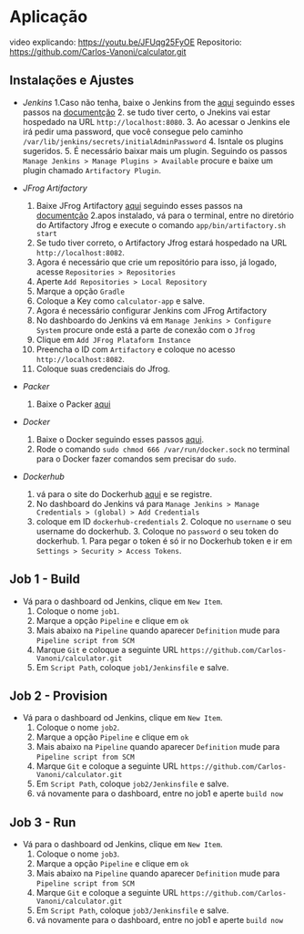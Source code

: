 # Aplicação

video explicando: https://youtu.be/JFUqg25FyOE
Repositorio: https://github.com/Carlos-Vanoni/calculator.git

## Instalações e Ajustes
- *Jenkins*
    1.Caso não tenha, baixe o Jenkins from the [aqui](https://www.jenkins.io/download/)
 seguindo esses passos na [documentção](https://www.jenkins.io/doc/book/installing/)
    2. se tudo tiver certo, o Jnekins vai estar hospedado na URL `http://localhost:8080`.
    3. Ao acessar o Jenkins ele irá pedir uma password, que você consegue pelo caminho `/var/lib/jenkins/secrets/initialAdminPassword`
    4. Isntale os plugins sugeridos.
    5. É necessário baixar mais um plugin. Seguindo os passos `Manage Jenkins > Manage Plugins > Available` procure e baixe um plugin chamado `Artifactory Plugin`.

- *JFrog Artifactory*
    1. Baixe JFrog Artifactory [aqui](https://jfrog.com/download-jfrog-platform/) seguindo esses passos na [documentção](https://www.jfrog.com/confluence/display/JFROG/Installing+Artifactory)
    2.apos instalado, vá para o terminal, entre no diretório do Artifactory Jfrog e execute o comando `app/bin/artifactory.sh start`
    3. Se tudo tiver correto, o Artifactory Jfrog estará hospedado na URL `http://localhost:8082`.
    4. Agora é necessário que crie um repositório para isso, já logado, acesse `Repositories > Repositories`
    5. Aperte `Add Repositories > Local Repository`
    6. Marque a opção `Gradle`
    7. Coloque a Key como `calculator-app` e salve.
    8. Agora é necessário configurar Jenkins com JFrog Artifactory
    9. No dashboardo do Jenkins vá em  `Manage Jenkins > Configure System` procure onde está a parte de conexão com o `Jfrog`
    10. Clique em `Add JFrog Plataform Instance`
    11. Preencha o ID com `Artifactory` e coloque no acesso `http://localhost:8082`.
    12. Coloque suas credenciais do Jfrog.

- *Packer*
    1. Baixe o Packer [aqui](https://learn.hashicorp.com/tutorials/packer/get-started-install-cli)

- *Docker*
    1. Baixe o Docker seguindo esses passos [aqui](https://docs.docker.com/engine/install/).
    2. Rode o comando `sudo chmod 666 /var/run/docker.sock` no terminal para o Docker fazer comandos sem precisar do `sudo`.

- *Dockerhub*
    1. vá para o site do Dockerhub [aqui](https://hub.docker.com/signup) e se registre.
     2. No dashboard do Jenkins vá para `Manage Jenkins > Manage Credentials > (global) > Add Credentials`
     1. coloque em ID `dockerhub-credentials`
        2. Coloque no `username` o seu username do dockerhub.
        3. Coloque no `password` o seu token do dockerhub.
            1. Para pegar o token é só ir no Dockerhub token e ir em `Settings > Security > Access Tokens`.


## Job 1 - Build

- Vá para o dashboard od Jenkins, clique em `New Item`.
    1. Coloque o nome `job1`.
    2. Marque a opção `Pipeline` e clique em `ok`
    3. Mais abaixo na `Pipeline` quando aparecer `Definition` mude para `Pipeline script from SCM`
    4. Marque `Git` e coloque a seguinte URL `https://github.com/Carlos-Vanoni/calculator.git`
    5. Em `Script Path`, coloque `job1/Jenkinsfile` e salve.


## Job 2 - Provision

- Vá para o dashboard od Jenkins, clique em `New Item`.
    1. Coloque o nome `job2`.
    2. Marque a opção `Pipeline` e clique em `ok`
    3. Mais abaixo na `Pipeline` quando aparecer `Definition` mude para `Pipeline script from SCM`
    4. Marque `Git` e coloque a seguinte URL `https://github.com/Carlos-Vanoni/calculator.git`
    5. Em `Script Path`, coloque `job2/Jenkinsfile` e salve.
    6. vá novamente para o dashboard, entre no job1 e aperte `build now`


## Job 3 - Run

- Vá para o dashboard od Jenkins, clique em `New Item`.
    1. Coloque o nome `job3`.
    2. Marque a opção `Pipeline` e clique em `ok`
    3. Mais abaixo na `Pipeline` quando aparecer `Definition` mude para `Pipeline script from SCM`
    4. Marque `Git` e coloque a seguinte URL `https://github.com/Carlos-Vanoni/calculator.git`
    5. Em `Script Path`, coloque `job3/Jenkinsfile` e salve.
    6. vá novamente para o dashboard, entre no job1 e aperte `build now`